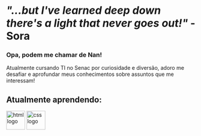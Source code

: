 # _"...but I've learned deep down there's a light that never goes out!"_ - Sora

### Opa, podem me chamar de **Nan**!

Atualmente cursando TI no Senac por curiosidade e diversão, adoro me desafiar e aprofundar meus conhecimentos sobre assuntos que me interessam!


## Atualmente aprendendo:
<img src="https://skillicons.dev/icons?i=html" height="50" alt="html logo" />
<img src="https://skillicons.dev/icons?i=css" height="50" alt="css logo" />

